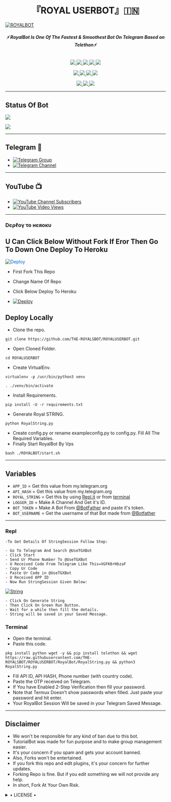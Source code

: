 <h1 align="center">
<b> 『ROYAL USERBOT』🇮🇳 </b>
</h1>

[![ROYALBOT](https://telegra.ph/file/2dd82644aa7f19518fe60.jpg)](https://github.com/THE-ROYALSBOT/ROYALUSERBOT)

<h6 align="center">
  <b>⚡ RoyalBot Is One Of The Fastest & Smoothest Bot On Telegram Based on Telethon⚡</b>
</h6>

<p align="center">
<a href="https://github.com/THE-ROYALSBOT/ROYAL-USERBOT" alt="GitHub closed issues"> <img src="https://img.shields.io/github/issues-closed-raw/THE-ROYALSBOT/ROYAL-USERBOT?style=flat&logo=github&color=success" /> </a>
<a href="https://github.com/THE-ROYALSBOT/ROYAL-USERBOT/graphs/contributors" alt="GitHub contributors"> <img src="https://img.shields.io/github/contributors/THE-ROYALSBOT/ROYAL-USERBOT?style=flat&logo=github" /> </a>
<a href="https://github.com/THE-ROYALSBOT/ROYAL-USERBOT/network/members" alt="GitHub forks"> <img src="https://img.shields.io/github/forks/THE-ROYALSBOT/ROYAL-USERBOT?label=Forks&logo=github" /> </a>
<a href="https://github.com/THE-ROYALSBOT/ROYAL-USERBOT" alt="GitHub closed pull requests"> <img src="https://img.shields.io/github/issues-pr-closed-raw/THE-ROYALSBOT/ROYAL-USERBOT?color=success" /> </a>
<a href="https://github.com/THE-ROYALSBOT/ROYAL-USERBOT" alt="GitHub issues"> <img src="https://img.shields.io/github/issues-raw/THE-ROYALSBOT/ROYAL-USERBOT?style=flat&logo=github&color=yellow" /> </a>
</p>
<p align="center">
<a href="https://www.python.org/" alt="made-with-python"> <img src="https://img.shields.io/badge/Made%20with-Python-1f425f.svg?style=flat&logo=python&color=blue" /> </a>
<a href="https://github.com/THE-ROYALSBOT/ROYAL-USERBOT" alt="Docker!"> <img src="https://aleen42.github.io/badges/src/docker.svg" /> </a>
<a href="https://github.com/THE-ROYALSBOT/ROYAL-USERBOT" alt="GitHub repo size"> <img src="https://img.shields.io/github/repo-size/THE-ROYALSBOT/ROYAL-USERBOT" /> </a>
<a href="https://github.com/THE-ROYALSBOT/ROYAL-USERBOT/blob/master/LICENSE" alt="GPLv3 license"> <img src="https://img.shields.io/badge/License-GPLv3-blue.svg" /> </a>
</p>
<p align="center">
<a href="https://t.me/BR_guild" alt="Telegram!"> <img src="https://aleen42.github.io/badges/src/telegram.svg" /> </a>
<a href="https://github.com/THE-ROYALSBOT/ROYAL-USERBOT/graphs/commit-activity" alt="Maintenance"> <img src="https://img.shields.io/badge/Maintained%3F-yes-green.svg" /> </a>
<a href="https://makeapullrequest.com" alt="PRs Welcome"> <img src="https://img.shields.io/badge/PRs-welcome-brightgreen.svg?style=flat-square" /> </a>
</p>

------
## Status Of Bot 
<p align="left">
    <a href="https://github.com/THE-ROYALSBOT/ROYAL-USERBOT/network/members"><img src="https://img.shields.io/github/forks/THE-ROYALSBOT/ROYAL-USERBOT?label=Forks&logoColor=Black&style=social"></a><p align="left"><a href="https://github.com/THE-ROYALSBOT/ROYAL-USERBOT/stargazers"><img src="https://img.shields.io/github/stars/THE-ROYALSBOT/ROYAL-USERBOT?logoColor=Blue&style=social"></a><p align="left"><a href="https://github.com/THE-ROYALSBOT/ROYAL-USERBOT"></a><p align="left"><a href="https://github.com/THE-ROYALSBOT/ROYAL-USERBOT?"></a>

------
## Telegram 🏪
- [![Telegram Group](https://img.shields.io/badge/Telegram-Group-brightgreen)](https://t.me/BR_guild)
- [![Telegram Channel](https://img.shields.io/badge/Telegram-Channel-brightgreen)](https://t.me/The_royal_users)

------
## YouTube 📺
- [![YouTube Channel Subscribers](https://img.shields.io/youtube/channel/subscribers/UCvp8PY25PTRhFDZjLv3sVfg?style=social)](https://youtube.com/channel/UCvp8PY25PTRhFDZjLv3sVfg)
- [![YouTube Video Views](https://img.shields.io/youtube/views/9dQgdUJfk_k?label=Tutorial+•+Heroku+•&style=social)](https://youtu.be/9dQgdUJfk_k)

------------
<h3> Dєρℓογ το нєяοκυ </h3>

## U Can Click Below Without Fork If Eror Then Go To Down One Deploy To Heroku

<a href="https://heroku.com/deploy/" rel="nofollow" style="background-color: initial; box-sizing: border-box; color: #0366d6; text-decoration-line: none;"><img alt="Deploy" data-canonical-src="https://www.herokucdn.com/deploy/button.svg" src="https://camo.githubusercontent.com/83b0e95b38892b49184e07ad572c94c8038323fb/68747470733a2f2f7777772e6865726f6b7563646e2e636f6d2f6465706c6f792f627574746f6e2e737667" style="border-style: none; box-sizing: initial; max-width: 100%;" /></a></div>
</a>

- First Fork This Repo

- Change Name Of Repo

- Click Below Deploy To Heroku


- [![Deploy](https://telegra.ph/file/1ded5ead2f8cc5828897a.jpg)](https://heroku.com/deploy/)

## Deploy Locally

- Clone the repo. 

`git clone https://github.com/THE-ROYALSBOT/ROYALUSERBOT.git`
- Open Cloned Folder.

`cd ROYALUSERBOT`
- Create VirtualEnv.

`virtualenv -p /usr/bin/python3 venv`

`. ./venv/bin/activate`
- Install Requirements.

`pip install -U -r requirements.txt`
- Generate Royal STRING.

`python RoyalString.py`
- Create config.py or rename exampleconfig.py to config.py. Fill All The Required Variables.
- Finally Start RoyalBot By Vps

`bash ./ROYALBOT/start.sh`

---------

## Variables

- `APP_ID`  =  Get this value from my.telegram.org
- `API_HASH`  =  Get this value from my.telegram.org
- `ROYAL_STRING`  =  Get this by using [Repl.it](#Repl) or from [terminal](#Terminal)
- `LOGGER_ID`  =  Make A Channel And Get it's ID.
- `BOT_TOKEN`  =  Make A Bot From [@BotFather](https://t.me/botfather) and paste it's token.
- `BOT_USERNAME`  =  Get the username of that Bot made from [@Botfather](https://t.me/botfather)

------
### Repl


    -To Get Details Of StringSession Follow Step: 

    - Go To Telegram And Search @UseTGXBot
    - Click Start
    - Send Ur Phone Number To @UseTGXBot
    - U Received Code From Telegram Like This=VGFK0rHbzaF
    - Copy Ur Code
    - Paste Ur Code in @UseTGXBot
    - U Received APP ID
    - Now Run StringSession Given Below:
   

[![String](https://telegra.ph/file/a6bca4695a54de983c015.jpg)](https://replit.com/@KrishnaJaiswal1/ROYALBOT#main.py) 

    - Click On Generate String
    - Then Click On Green Run Button.
    - Wait for a while then fill the details.
    - String will be saved in your Saved Message.


### Terminal
- Open the terminal.
- Paste this code.

`pkg install python wget -y && pip install telethon && wget https://raw.githubusercontent.com/THE-ROYALSBOT/ROYALUSERBOT/RoyalBot/RoyalString.py && python3 RoyalString.py`
- Fill API ID, API HASH, Phone number (with country code).
- Paste the OTP received on Telegram.
- If You have Enabled 2-Step Verification then fill your password.
- Note that Termux Doesn't show passwords when filled. Just paste your password and hit enter.
- Your RoyalBot Session Will be saved in your Telegram Saved Message.


------
## Disclaimer
- We won't be responsible for any kind of ban due to this bot.
- TutorialBot was made for fun purpose and to make group management easier.
- It's your concern if you spam and gets your account banned.
- Also, Forks won't be entertained.
- If you fork this repo and edit plugins, it's your concern for further updates.
- Forking Repo is fine. But if you edit something we will not provide any help.
- In short, Fork At Your Own Risk.

<details>

  <summary> • LICENSE • </summary>

![](https://www.gnu.org/graphics/gplv3-or-later.png)

THE-ROYALSBOT

Poject [ROYALBOT](https://github.com/THE-ROYALSBOT/ROYAL-USERBOT) is free software: you can redistribute it and/or modify

it under the terms of the GNU General Public License as published by

the Free Software Foundation, either version 3 of the License, or

(at your option) any later version.

This program is distributed in the hope that it will be useful,

but WITHOUT ANY WARRANTY; without even the implied warranty of

MERCHANTABILITY or FITNESS FOR A PARTICULAR PURPOSE.  See the

GNU General Public License for more details.

You should have received a copy of the GNU General Public License

along with this program. If not, see <https://www.gnu.org/licenses/>.

</details>
